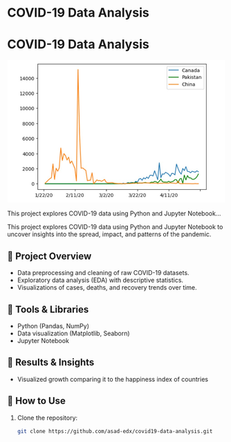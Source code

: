 # COVID-19 Data Analysis

# COVID-19 Data Analysis

![COVID-19 Trends](covid_trends.png)

This project explores COVID-19 data using Python and Jupyter Notebook...


This project explores COVID-19 data using Python and Jupyter Notebook to uncover insights into the spread, impact, and patterns of the pandemic.  

## 🔹 Project Overview
- Data preprocessing and cleaning of raw COVID-19 datasets.  
- Exploratory data analysis (EDA) with descriptive statistics.  
- Visualizations of cases, deaths, and recovery trends over time.  
 

## 🔹 Tools & Libraries
- Python (Pandas, NumPy)  
- Data visualization (Matplotlib, Seaborn)  
- Jupyter Notebook  

## 🔹 Results & Insights

- Visualized growth comparing it to the happiness index of countries 

## 🔹 How to Use
1. Clone the repository:
   ```bash
   git clone https://github.com/asad-edx/covid19-data-analysis.git
